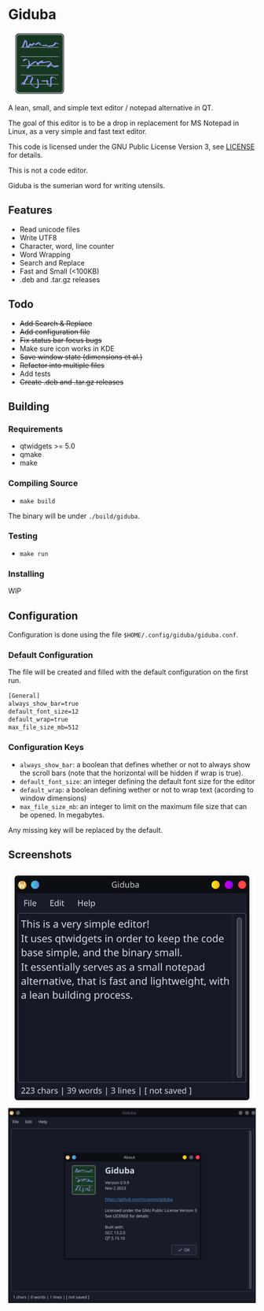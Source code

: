 # Giduba

![A notepad written in unknown cursive](./resources/icons/icon.png)

A lean, small, and simple text editor / notepad alternative in QT.

The goal of this editor is to be a drop in replacement for MS Notepad in Linux, as a very simple and fast text editor.

This code is licensed under the GNU Public License Version 3, see [LICENSE](./LICENSE) for details.

This is not a code editor.

Giduba is the sumerian word for writing utensils.

## Features

- Read unicode files
- Write UTF8
- Character, word, line counter
- Word Wrapping
- Search and Replace
- Fast and Small (<100KB)
- .deb and .tar.gz releases

## Todo

- ~~Add Search & Replace~~
- ~~Add configuration file~~
- ~~Fix status bar focus bugs~~
- Make sure icon works in KDE
- ~~Save window state (dimensions et al.)~~
- ~~Refactor into multiple files~~
- Add tests
- ~~Create .deb and .tar.gz releases~~

## Building

### Requirements

- qtwidgets >= 5.0
- qmake
- make 

### Compiling Source

- `make build`

The binary will be under `./build/giduba`.

### Testing 
- `make run`

### Installing
WIP

## Configuration

Configuration is done using the file `$HOME/.config/giduba/giduba.conf`.

### Default Configuration

The file will be created and filled with the default configuration on the first run.

```
[General]
always_show_bar=true
default_font_size=12
default_wrap=true
max_file_size_mb=512
```

### Configuration Keys

- `always_show_bar`:  a boolean that defines whether or not to always show the scroll bars (note that the horizontal will be hidden if wrap is true).
- `default_font_size`: an integer defining the default font size for the editor
- `default_wrap`: a boolean defining wether or not to wrap text (acording to window dimensions)
- `max_file_size_mb`: an integer to limit on the maximum file size that can be opened. In megabytes.

Any missing key will be replaced by the default.

## Screenshots

![A screen shot of giduba in kde plasma](./images/screenshot.png)
![A screen shot of giduba about box in kde plasma](./images/screenshot_about.png)

